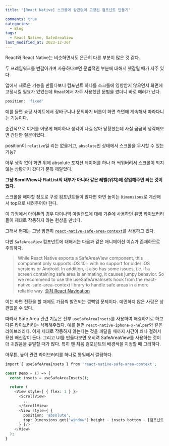 ```yaml
---
title: "[React Native] 스크롤에 상관없이 고정된 컴포넌트 만들기"

comments: true
categories:
  - Blog
tags:
  - React Native, SafeAreaView
last_modified_at: 2023-12-26T
---
```



React와 React Native는 비슷하면서도 은근히 다른 부분이 많은 것 같다. 

두 프레임워크를 번갈아가며 사용하다보면 문법적인 부분에 대해서 헷갈릴 때가 자주 있다.

앱에서 새로운 기능을 만들다보니 컴포넌트 하나를 스크롤에 영향받지 않으면서 화면에 고정시킬 필요가 있었는데 React에서
자주 사용했던 문법을 썼더니 바로 에러가 났다.
```javascript
position: 'fixed'
```

예를 들면 쇼핑 사이트에서 장바구니나 문의하기 버튼이 화면 측면에 계속해서 따라다니는 기능이다. 

순간적으로 이거를 어떻게 해야하나 생각이 나질 않아 당황했는데 사실 곰곰히 생각해보면 간단한 질문이었다.

position이 `relative`일 리는 없을거고, `absolute`인 상태에서 스크롤을 무시할 수 있는 기능? 

아무 생각 없이 화면 위에 absolute 포지션 레이어를 하나 더 씌워버려서 스크롤이 되지 않는 상황까지 갔다가 문득 깨달았다. 

<b>그냥 ScrollView나 FlatList의 내부가 아니라 같은 레벨(위치)에 삽입해주면 되는 것이었다.</b>

스크롤을 해야할 정도로 구성 컴포넌트들이 많다면 화면 높이는 `Dimensions`로 계산해서 top으로 내려주어야 한다. 

이 과정에서 아이폰의 경우 다이나믹 아일랜드에 대해 기존에 사용하던 유명 라이브러리들이 제대로 작동하지 않는 현상을 만났다. 

그래서 현재는 그냥 맘편히 [`react-native-safe-area-context`](https://github.com/th3rdwave/react-native-safe-area-context)를 사용하고 있다.

다만 `SafeAreaView` 컴포넌트에 대해서는 다음과 같은 애니메이션 이슈가 존재하므로 주의하자.

> While React Native exports a SafeAreaView component, this component only supports iOS 10+ with no support for older iOS versions or Android. In addition, it also has some issues, i.e. if a screen containing safe area is animating, it causes jumpy behavior. So we recommend to use the useSafeAreaInsets hook from the react-native-safe-area-context library to handle safe areas in a more reliable way. [출처 React Navigation](https://reactnavigation.org/docs/handling-safe-area/)

이는 화면 전환을 할 때에도 가끔씩 발견되는 깜빡임 문제이다. 예민하지 않은 사람은 상관없을 수 있다.

따라서 Safe Area 관련 기능은 전부 `useSafeAreaInsets`를 사용하여 해결하기로 하고 다른 라이브러리는 삭제해주었다. 예를 들면 
`react-native-iphone-x-helper`와 같은 라이브러리다. 이게 제대로 작동하지 않는다는 것을 깨달을 때까지 시간이 꽤나 걸려서 묘한 배신감이 든다. 그리고 UI를 만들다보면 오히려 SafeAreaView를 사용하는 것이 더 귀찮음을 유발할 때가 많다. 특히 맨 처음 컴포넌트의 배경색을 지정할 때 그러하다. 

아무튼, 높이 관련 라이브러리를 하나로 통일해서 깔끔하다. 

```php
import { useSafeAreaInsets } from 'react-native-safe-area-context';

const Demo = () => {
  const insets = useSafeAreaInsets();

  return (
    <View style={ { flex: 1 } }>
      <ScrollView>
        ...
      </ScrollView>
      <View style={ {
        position: 'absolute',
        top: Dimensions.get('window').height - insets.bottom - [컴포넌트 높이]
      } }/>
    </View>
  );
}
```

